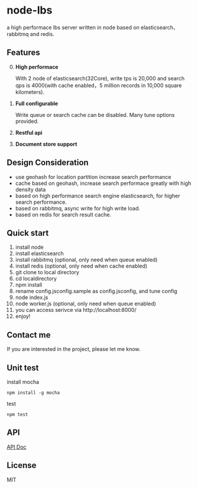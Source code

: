 # node-lbs
a high performace lbs server written in node based on elasticsearch、rabbitmq and redis.

## Features
0. **High performace**
 
     With 2 node of elasticsearch(32Core), write tps is 20,000 and search qps is 4000(with cache enabled，5 million records in 10,000 square kilometers).

1. **Full configurable** 
    
    Write queue or search cache can be disabled. Many tune options provided. 

2. **Restful api**
3. **Document store support**

## Design Consideration 

* use geohash for location partition increase search performance
* cache based on geohash, increase search performace greatly with high density data 
* based on high performance search engine elasticsearch, for higher search performance.
* based on rabbitmq, async write for high write load. 
* based on redis for search result cache.

## Quick start

1. install node
2. install elasticsearch 
2. install rabbitmq (optional, only need when queue enabled)
3. install redis (optional, only need when cache enabled)
4. git clone to local directory
2. cd localdirectory
3. npm install
4. rename config.jsconfig.sample as config.jsconfig, and tune config
4. node index.js
5. node worker.js (optional, only need when queue enabled)
6. you can access serivce via http://localhost:8000/
7. enjoy!

## Contact me
If you are interested in the project, please let me know.

## Unit test
install mocha

    npm install -g mocha

test    

    npm test

## API
[API Doc](API.md)

## License
MIT



